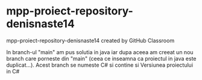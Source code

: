 # mpp-proiect-repository-denisnaste14
mpp-proiect-repository-denisnaste14 created by GitHub Classroom

In branch-ul "main" am pus solutia in java iar dupa aceea am creeat un nou branch care porneste din "main" (ceea ce inseamna ca proiectul in java este duplicat...).
Acest branch se numeste C# si contine si Versiunea proiectului in C# 